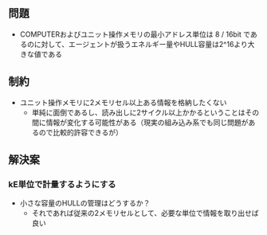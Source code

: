 ## 問題

- COMPUTERおよびユニット操作メモリの最小アドレス単位は 8 / 16bit であるのに対して、エージェントが扱うエネルギー量やHULL容量は2^16より大きな値である

## 制約

- ユニット操作メモリに2メモリセル以上ある情報を格納したくない
  - 単純に面倒であるし、読み出しに2サイクル以上かかるということはその間に情報が変化する可能性がある（現実の組み込み系でも同じ問題があるので比較的許容できるが）

## 解決案

### kE単位で計量するようにする

- 小さな容量のHULLの管理はどうするか？
  - それであれば従来の2メモリセルとして、必要な単位で情報を取り出せば良い
